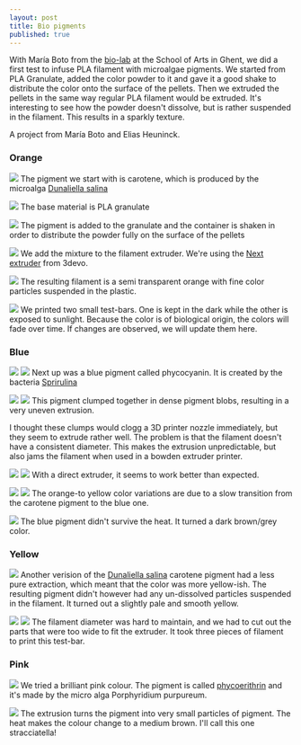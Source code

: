 ```yaml
---
layout: post
title: Bio pigments
published: true
---
```

With María Boto from the [bio-lab](http://laboratorium.bio/) at the School of Arts in Ghent, we did a first test to infuse PLA filament with microalgae pigments. We started from PLA Granulate, added the color powder to it and gave it a good shake to distribute the color onto the surface of the pellets. Then we extruded the pellets in the same way regular PLA filament would be extruded. It's interesting to see how the powder doesn't dissolve, but is rather suspended in the filament. This results in a sparkly texture. 

A project from María Boto and Elias Heuninck.

### Orange

![](/images/biocolor-1010192.JPG)
The pigment we start with is carotene, which is produced by the microalga [Dunaliella salina](http://laboratorium.bio/colorlab.html#dunaliella-salina)

![](/images/biocolor-1010194.JPG)
The base material is PLA granulate

![](/images/biocolor-1010193.JPG)
The pigment is added to the granulate and the container is shaken in order to distribute the powder fully on the surface of the pellets

![](/images/biocolor-1010195.JPG)
We add the mixture to the filament extruder. We're using the [Next extruder](https://3devo.com/next-filament-extruder/) from 3devo.

![](/images/biocolor-1010200.JPG)
The resulting filament is a semi transparent orange with fine color particles suspended in the plastic.

![](/images/biocolor-1010206.JPG)
We printed two small test-bars. One is kept in the dark while the other is exposed to sunlight. Because the color is of biological origin, the colors will fade over time. If changes are observed, we will update them here.

### Blue

![](/images/biocolor-1010213.JPG)
![](/images/biocolor-1010203.JPG)
Next up was a blue pigment called phycocyanin. It is created by the bacteria [Sprirulina](http://laboratorium.bio/colorlab.html#spirulina)

![](/images/biocolor-1010205.JPG)
![](/images/biocolor-1010208.JPG)
This pigment clumped together in dense pigment blobs, resulting in a very uneven extrusion. 

I thought these clumps would clogg a 3D printer nozzle immediately, but they seem to extrude rather well. The problem is that the filament doesn't have a consistent diameter. This makes the extrusion unpredictable, but also jams the filament when used in a bowden extruder printer. 

![](/images/biocolor-1010214)
![](/images/biocolor-1010215)
With a direct extruder, it seems to work better than expected. 

![](/images/biocolor-1010230.JPG)
![](/images/biocolor-1010240.JPG)
The orange-to yellow color variations are due to a slow transition from the carotene pigment to the blue one. 

![](/images/biocolor-1010233.JPG)
The blue pigment didn't survive the heat. It turned a dark brown/grey color. 



### Yellow

![](/images/biocolor-1010225.JPG)
Another verision of the [Dunaliella salina](http://laboratorium.bio/colorlab.html#dunaliella-salina) carotene pigment had a less pure extraction, which meant that the color was more yellow-ish. The resulting pigment didn't however had any un-dissolved particles suspended in the filament. It turned out a slightly pale and smooth yellow.

![](/images/biocolor-1010236.JPG)
![](/images/biocolor-1010242.JPG)
The filament diameter was hard to maintain, and we had to cut out the parts that were too wide to fit the extruder. It took three pieces of filament to print this test-bar.


### Pink

![](/images/biocolor-1010222.JPG)
We tried a brilliant pink colour. The pigment is called [phycoerithrin](http://laboratorium.bio/colorlab.html#porphyridium-purpureum) and it's made by the micro alga Porphyridium purpureum.

![](/images/biocolor-1010227.JPG)
The extrusion turns the pigment into very small particles of pigment. The heat makes the colour change to a medium brown. I'll call this one stracciatella!
